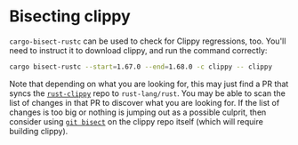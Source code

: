 # Bisecting clippy

`cargo-bisect-rustc` can be used to check for Clippy regressions, too.
You'll need to instruct it to download clippy, and run the command correctly:

```sh
cargo bisect-rustc --start=1.67.0 --end=1.68.0 -c clippy -- clippy
```

Note that depending on what you are looking for, this may just find a PR that syncs the [`rust-clippy`] repo to `rust-lang/rust`.
You may be able to scan the list of changes in that PR to discover what you are looking for.
If the list of changes is too big or nothing is jumping out as a possible culprit, then consider using [`git bisect`] on the clippy repo itself (which will require building clippy).

[`rust-clippy`]: https://github.com/rust-lang/rust-clippy/
[`git bisect`]: https://git-scm.com/docs/git-bisect
